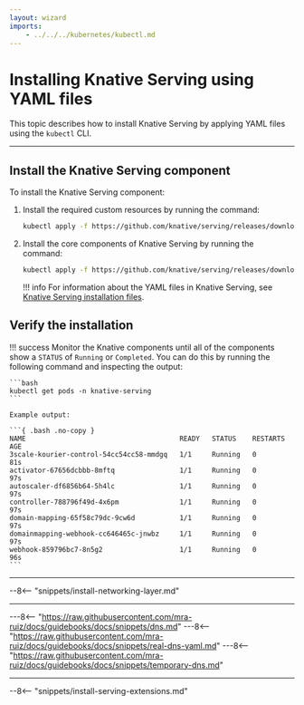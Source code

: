 ```yaml
---
layout: wizard
imports:
    - ../../../kubernetes/kubectl.md
---
```


# Installing Knative Serving using YAML files

This topic describes how to install Knative Serving by applying YAML files using the `kubectl` CLI.

---

## Install the Knative Serving component

To install the Knative Serving component:

1. Install the required custom resources by running the command:

    ```bash
    kubectl apply -f https://github.com/knative/serving/releases/download/knative-v1.3.1/serving-crds.yaml
    ```

1. Install the core components of Knative Serving by running the command:

    ```bash
    kubectl apply -f https://github.com/knative/serving/releases/download/knative-v1.3.1/serving-core.yaml
    ```

    !!! info
        For information about the YAML files in Knative Serving, see [Knative Serving installation files](serving-installation-files.md).

## Verify the installation

!!! success
    Monitor the Knative components until all of the components show a `STATUS` of `Running` or `Completed`.
    You can do this by running the following command and inspecting the output:

    ```bash
    kubectl get pods -n knative-serving
    ```

    Example output:

    ```{ .bash .no-copy }
    NAME                                      READY   STATUS    RESTARTS   AGE
    3scale-kourier-control-54cc54cc58-mmdgq   1/1     Running   0          81s
    activator-67656dcbbb-8mftq                1/1     Running   0          97s
    autoscaler-df6856b64-5h4lc                1/1     Running   0          97s
    controller-788796f49d-4x6pm               1/1     Running   0          97s
    domain-mapping-65f58c79dc-9cw6d           1/1     Running   0          97s
    domainmapping-webhook-cc646465c-jnwbz     1/1     Running   0          97s
    webhook-859796bc7-8n5g2                   1/1     Running   0          96s
    ```

---

--8<-- "snippets/install-networking-layer.md"

---

<!-- These are snippets from the docs/snippets directory -->
---8<-- "https://raw.githubusercontent.com/mra-ruiz/docs/guidebooks/docs/snippets/dns.md"
---8<-- "https://raw.githubusercontent.com/mra-ruiz/docs/guidebooks/docs/snippets/real-dns-yaml.md"
---8<-- "https://raw.githubusercontent.com/mra-ruiz/docs/guidebooks/docs/snippets/temporary-dns.md"

---

--8<-- "snippets/install-serving-extensions.md"
